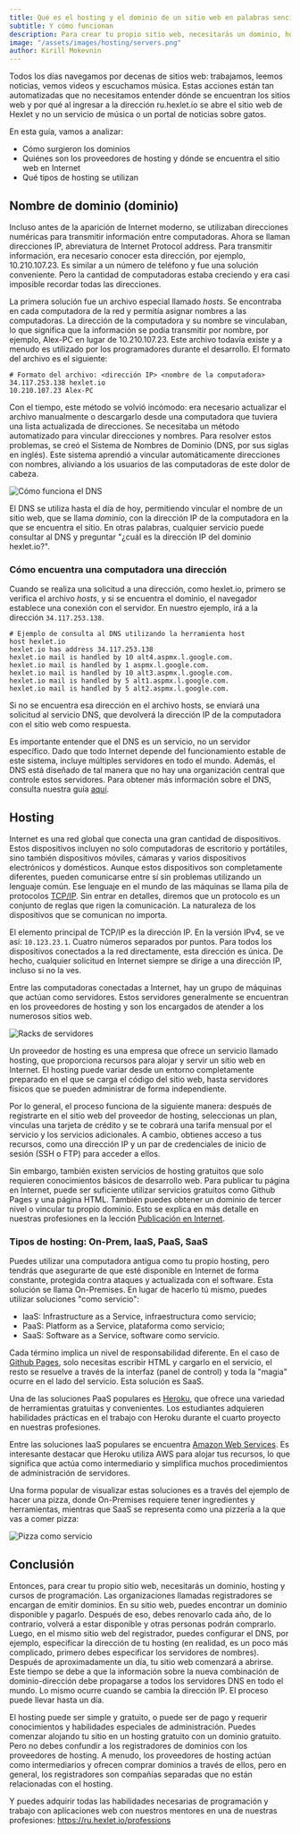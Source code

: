 ```yaml
---
title: Qué es el hosting y el dominio de un sitio web en palabras sencillas
subtitle: Y cómo funcionan
description: Para crear tu propio sitio web, necesitarás un dominio, hosting y cursos de programación. Te explicamos de manera sencilla un proceso complejo.
image: "/assets/images/hosting/servers.png"
author: Kirill Mokevnin
---
```


Todos los días navegamos por decenas de sitios web: trabajamos, leemos noticias, vemos videos y escuchamos música. Estas acciones están tan automatizadas que no necesitamos entender dónde se encuentran los sitios web y por qué al ingresar a la dirección ru.hexlet.io se abre el sitio web de Hexlet y no un servicio de música o un portal de noticias sobre gatos.

En esta guía, vamos a analizar:

* Cómo surgieron los dominios
* Quiénes son los proveedores de hosting y dónde se encuentra el sitio web en Internet
* Qué tipos de hosting se utilizan

## Nombre de dominio (dominio)

Incluso antes de la aparición de Internet moderno, se utilizaban direcciones numéricas para transmitir información entre computadoras. Ahora se llaman direcciones IP, abreviatura de Internet Protocol address. Para transmitir información, era necesario conocer esta dirección, por ejemplo, 10.210.107.23. Es similar a un número de teléfono y fue una solución conveniente. Pero la cantidad de computadoras estaba creciendo y era casi imposible recordar todas las direcciones.

La primera solución fue un archivo especial llamado *hosts*. Se encontraba en cada computadora de la red y permitía asignar nombres a las computadoras. La dirección de la computadora y su nombre se vinculaban, lo que significa que la información se podía transmitir por nombre, por ejemplo, Alex-PC en lugar de 10.210.107.23. Este archivo todavía existe y a menudo es utilizado por los programadores durante el desarrollo. El formato del archivo es el siguiente:

```text
# Formato del archivo: <dirección IP> <nombre de la computadora>
34.117.253.138 hexlet.io
10.210.107.23 Alex-PC
```

<Banner name="intensive-devops" />

Con el tiempo, este método se volvió incómodo: era necesario actualizar el archivo manualmente o descargarlo desde una computadora que tuviera una lista actualizada de direcciones. Se necesitaba un método automatizado para vincular direcciones y nombres. Para resolver estos problemas, se creó el Sistema de Nombres de Dominio (DNS, por sus siglas en inglés). Este sistema aprendió a vincular automáticamente direcciones con nombres, aliviando a los usuarios de las computadoras de este dolor de cabeza.

![Cómo funciona el DNS](/assets/images/hosting/dns.png)

El DNS se utiliza hasta el día de hoy, permitiendo vincular el nombre de un sitio web, que se llama *dominio*, con la dirección IP de la computadora en la que se encuentra el sitio. En otras palabras, cualquier servicio puede consultar al DNS y preguntar "¿cuál es la dirección IP del dominio hexlet.io?".

### Cómo encuentra una computadora una dirección

Cuando se realiza una solicitud a una dirección, como hexlet.io, primero se verifica el archivo *hosts*, y si se encuentra el dominio, el navegador establece una conexión con el servidor. En nuestro ejemplo, irá a la dirección `34.117.253.138`.

```shell
# Ejemplo de consulta al DNS utilizando la herramienta host
host hexlet.io
hexlet.io has address 34.117.253.138
hexlet.io mail is handled by 10 alt4.aspmx.l.google.com.
hexlet.io mail is handled by 1 aspmx.l.google.com.
hexlet.io mail is handled by 10 alt3.aspmx.l.google.com.
hexlet.io mail is handled by 5 alt1.aspmx.l.google.com.
hexlet.io mail is handled by 5 alt2.aspmx.l.google.com.
```

Si no se encuentra esa dirección en el archivo hosts, se enviará una solicitud al servicio DNS, que devolverá la dirección IP de la computadora con el sitio web como respuesta.

Es importante entender que el DNS es un servicio, no un servidor específico. Dado que todo Internet depende del funcionamiento estable de este sistema, incluye múltiples servidores en todo el mundo. Además, el DNS está diseñado de tal manera que no hay una organización central que controle estos servidores. Para obtener más información sobre el DNS, consulta nuestra guía [aquí](https://guides.hexlet.io/dns/).

## Hosting

Internet es una red global que conecta una gran cantidad de dispositivos. Estos dispositivos incluyen no solo computadoras de escritorio y portátiles, sino también dispositivos móviles, cámaras y varios dispositivos electrónicos y domésticos. Aunque estos dispositivos son completamente diferentes, pueden comunicarse entre sí sin problemas utilizando un lenguaje común. Ese lenguaje en el mundo de las máquinas se llama pila de protocolos [TCP/IP](https://es.wikipedia.org/wiki/TCP/IP). Sin entrar en detalles, diremos que un protocolo es un conjunto de reglas que rigen la comunicación. La naturaleza de los dispositivos que se comunican no importa.

El elemento principal de TCP/IP es la dirección IP. En la versión IPv4, se ve así: `10.123.23.1`. Cuatro números separados por puntos. Para todos los dispositivos conectados a la red directamente, esta dirección es única. De hecho, cualquier solicitud en Internet siempre se dirige a una dirección IP, incluso si no la ves.

Entre las computadoras conectadas a Internet, hay un grupo de máquinas que actúan como servidores. Estos servidores generalmente se encuentran en los proveedores de hosting y son los encargados de atender a los numerosos sitios web.

![Racks de servidores](/assets/images/hosting/servers.png)

Un proveedor de hosting es una empresa que ofrece un servicio llamado hosting, que proporciona recursos para alojar y servir un sitio web en Internet. El hosting puede variar desde un entorno completamente preparado en el que se carga el código del sitio web, hasta servidores físicos que se pueden administrar de forma independiente.

Por lo general, el proceso funciona de la siguiente manera: después de registrarte en el sitio web del proveedor de hosting, seleccionas un plan, vinculas una tarjeta de crédito y se te cobrará una tarifa mensual por el servicio y los servicios adicionales. A cambio, obtienes acceso a tus recursos, como una dirección IP y un par de credenciales de inicio de sesión (SSH o FTP) para acceder a ellos.

Sin embargo, también existen servicios de hosting gratuitos que solo requieren conocimientos básicos de desarrollo web. Para publicar tu página en Internet, puede ser suficiente utilizar servicios gratuitos como Github Pages y una página HTML. También puedes obtener un dominio de tercer nivel o vincular tu propio dominio. Esto se explica en más detalle en nuestras profesiones en la lección [Publicación en Internet](https://ru.hexlet.io/courses/layout-designer-basics/lessons/publication/theory_unit).


### Tipos de hosting: On-Prem, IaaS, PaaS, SaaS

Puedes utilizar una computadora antigua como tu propio hosting, pero tendrás que asegurarte de que esté disponible en Internet de forma constante, protegida contra ataques y actualizada con el software. Esta solución se llama On-Premises. En lugar de hacerlo tú mismo, puedes utilizar soluciones "como servicio":
* IaaS: Infrastructure as a Service, infraestructura como servicio;
* PaaS: Platform as a Service, plataforma como servicio;
* SaaS: Software as a Service, software como servicio.

Cada término implica un nivel de responsabilidad diferente. En el caso de [Github Pages](https://pages.github.com/), solo necesitas escribir HTML y cargarlo en el servicio, el resto se resuelve a través de la interfaz (panel de control) y toda la "magia" ocurre en el lado del servicio. Esta solución es SaaS.

Una de las soluciones PaaS populares es [Heroku](https://www.heroku.com/), que ofrece una variedad de herramientas gratuitas y convenientes. Los estudiantes adquieren habilidades prácticas en el trabajo con Heroku durante el cuarto proyecto en nuestras profesiones.

Entre las soluciones IaaS populares se encuentra [Amazon Web Services](https://aws.amazon.com/). Es interesante destacar que Heroku utiliza AWS para alojar tus recursos, lo que significa que actúa como intermediario y simplifica muchos procedimientos de administración de servidores.

Una forma popular de visualizar estas soluciones es a través del ejemplo de hacer una pizza, donde On-Premises requiere tener ingredientes y herramientas, mientras que SaaS se representa como una pizzería a la que vas a comer pizza:

![Pizza como servicio](/assets/images/hosting/pizza-as-service.png)


## Conclusión

Entonces, para crear tu propio sitio web, necesitarás un dominio, hosting y cursos de programación. Las organizaciones llamadas registradores se encargan de emitir dominios. En su sitio web, puedes encontrar un dominio disponible y pagarlo. Después de eso, debes renovarlo cada año, de lo contrario, volverá a estar disponible y otras personas podrán comprarlo. Luego, en el mismo sitio web del registrador, puedes configurar el DNS, por ejemplo, especificar la dirección de tu hosting (en realidad, es un poco más complicado, primero debes especificar los servidores de nombres). Después de aproximadamente un día, tu sitio web comenzará a abrirse. Este tiempo se debe a que la información sobre la nueva combinación de dominio-dirección debe propagarse a todos los servidores DNS en todo el mundo. Lo mismo ocurre cuando se cambia la dirección IP. El proceso puede llevar hasta un día.

El hosting puede ser simple y gratuito, o puede ser de pago y requerir conocimientos y habilidades especiales de administración. Puedes comenzar alojando tu sitio en un hosting gratuito con un dominio gratuito. Pero no debes confundir a los registradores de dominios con los proveedores de hosting. A menudo, los proveedores de hosting actúan como intermediarios y ofrecen comprar dominios a través de ellos, pero en general, los registradores son compañías separadas que no están relacionadas con el hosting.

Y puedes adquirir todas las habilidades necesarias de programación y trabajo con aplicaciones web con nuestros mentores en una de nuestras profesiones: https://ru.hexlet.io/professions
